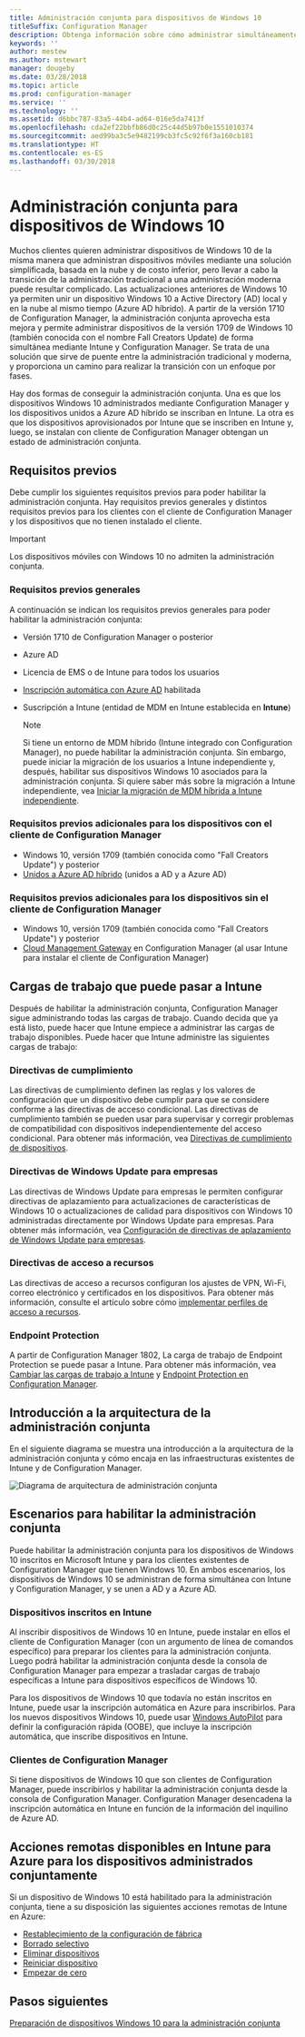 ```yaml
---
title: Administración conjunta para dispositivos de Windows 10
titleSuffix: Configuration Manager
description: Obtenga información sobre cómo administrar simultáneamente dispositivos Windows 10 mediante Configuration Manager y Microsoft Intune.
keywords: ''
author: mestew
ms.author: mstewart
manager: dougeby
ms.date: 03/28/2018
ms.topic: article
ms.prod: configuration-manager
ms.service: ''
ms.technology: ''
ms.assetid: d6bbc787-83a5-44b4-ad64-016e5da7413f
ms.openlocfilehash: cda2ef22bbfb86d0c25c44d5b97b0e1551010374
ms.sourcegitcommit: aed99ba3c5e9482199cb3fc5c92f6f3a160cb181
ms.translationtype: HT
ms.contentlocale: es-ES
ms.lasthandoff: 03/30/2018
---
```

# <a name="co-management-for-windows-10-devices"></a>Administración conjunta para dispositivos de Windows 10    
<!-- 1350871 -->
Muchos clientes quieren administrar dispositivos de Windows 10 de la misma manera que administran dispositivos móviles mediante una solución simplificada, basada en la nube y de costo inferior, pero llevar a cabo la transición de la administración tradicional a una administración moderna puede resultar complicado. Las actualizaciones anteriores de Windows 10 ya permiten unir un dispositivo Windows 10 a Active Directory (AD) local y en la nube al mismo tiempo (Azure AD híbrido). A partir de la versión 1710 de Configuration Manager, la administración conjunta aprovecha esta mejora y permite administrar dispositivos de la versión 1709 de Windows 10 (también conocida con el nombre Fall Creators Update) de forma simultánea mediante Intune y Configuration Manager. Se trata de una solución que sirve de puente entre la administración tradicional y moderna, y proporciona un camino para realizar la transición con un enfoque por fases. 

Hay dos formas de conseguir la administración conjunta.  Una es que los dispositivos Windows 10 administrados mediante Configuration Manager y los dispositivos unidos a Azure AD híbrido se inscriban en Intune. La otra es que los dispositivos aprovisionados por Intune que se inscriben en Intune y, luego, se instalan con cliente de Configuration Manager obtengan un estado de administración conjunta.

## <a name="prerequisites"></a>Requisitos previos
Debe cumplir los siguientes requisitos previos para poder habilitar la administración conjunta. Hay requisitos previos generales y distintos requisitos previos para los clientes con el cliente de Configuration Manager y los dispositivos que no tienen instalado el cliente.

> [!IMPORTANT]
> Los dispositivos móviles con Windows 10 no admiten la administración conjunta.

### <a name="general-prerequisites"></a>Requisitos previos generales
A continuación se indican los requisitos previos generales para poder habilitar la administración conjunta:  

- Versión 1710 de Configuration Manager o posterior
- Azure AD
- Licencia de EMS o de Intune para todos los usuarios
- [Inscripción automática con Azure AD](https://docs.microsoft.com/intune/windows-enroll#enable-windows-10-automatic-enrollment) habilitada
- Suscripción a Intune &#40;entidad de MDM en Intune establecida en **Intune**&#41;


   > [!Note]  
   > Si tiene un entorno de MDM híbrido (Intune integrado con Configuration Manager), no puede habilitar la administración conjunta. Sin embargo, puede iniciar la migración de los usuarios a Intune independiente y, después, habilitar sus dispositivos Windows 10 asociados para la administración conjunta. Si quiere saber más sobre la migración a Intune independiente, vea [Iniciar la migración de MDM híbrida a Intune independiente](/sccm/mdm/deploy-use/migrate-hybridmdm-to-intunesa).

### <a name="additional-prerequisites-for-devices-with-the-configuration-manager-client"></a>Requisitos previos adicionales para los dispositivos con el cliente de Configuration Manager
- Windows 10, versión 1709 (también conocida como "Fall Creators Update") y posterior
- [Unidos a Azure AD híbrido](https://docs.microsoft.com/azure/active-directory/device-management-hybrid-azuread-joined-devices-setup) (unidos a AD y a Azure AD)

### <a name="additional-prerequisites-for-devices-without-the-configuration-manager-client"></a>Requisitos previos adicionales para los dispositivos sin el cliente de Configuration Manager
- Windows 10, versión 1709 (también conocida como "Fall Creators Update") y posterior
- [Cloud Management Gateway](/sccm/core/clients/manage/manage-clients-internet#cloud-management-gateway) en Configuration Manager (al usar Intune para instalar el cliente de Configuration Manager)

## <a name="workloads-you-can-switch-to-intune"></a>Cargas de trabajo que puede pasar a Intune
Después de habilitar la administración conjunta, Configuration Manager sigue administrando todas las cargas de trabajo. Cuando decida que ya está listo, puede hacer que Intune empiece a administrar las cargas de trabajo disponibles. Puede hacer que Intune administre las siguientes cargas de trabajo:   

### <a name="compliance-policies"></a>Directivas de cumplimiento
Las directivas de cumplimiento definen las reglas y los valores de configuración que un dispositivo debe cumplir para que se considere conforme a las directivas de acceso condicional. Las directivas de cumplimiento también se pueden usar para supervisar y corregir problemas de compatibilidad con dispositivos independientemente del acceso condicional. Para obtener más información, vea [Directivas de cumplimiento de dispositivos](/sccm/mdm/deploy-use/device-compliance-policies).  

### <a name="windows-update-for-business-policies"></a>Directivas de Windows Update para empresas
Las directivas de Windows Update para empresas le permiten configurar directivas de aplazamiento para actualizaciones de características de Windows 10 o actualizaciones de calidad para dispositivos con Windows 10 administradas directamente por Windows Update para empresas. Para obtener más información, vea [Configuración de directivas de aplazamiento de Windows Update para empresas](/sccm/sum/deploy-use/integrate-windows-update-for-business-windows-10#configure-windows-update-for-business-deferral-policies).  

### <a name="resource-access-policies"></a>Directivas de acceso a recursos
Las directivas de acceso a recursos configuran los ajustes de VPN, Wi-Fi, correo electrónico y certificados en los dispositivos. Para obtener más información, consulte el artículo sobre cómo [implementar perfiles de acceso a recursos](/sccm/protect/deploy-use/deploy-wifi-vpn-email-cert-profiles).

### <a name="endpoint-protection"></a>Endpoint Protection 
<!-- 1357365 -->
A partir de Configuration Manager 1802, La carga de trabajo de Endpoint Protection se puede pasar a Intune. Para obtener más información, vea [Cambiar las cargas de trabajo a Intune](/sccm/core/clients/manage/co-management-switch-workloads.md#Workloads-able-to-be-transitioned-to-Intune) y [Endpoint Protection en Configuration Manager](/sccm/protect/deploy-use/endpoint-protection).

## <a name="architectural-overview-for-co-management"></a>Introducción a la arquitectura de la administración conjunta
En el siguiente diagrama se muestra una introducción a la arquitectura de la administración conjunta y cómo encaja en las infraestructuras existentes de Intune y de Configuration Manager.

![Diagrama de arquitectura de administración conjunta](./media/co-management-arch.svg)

## <a name="scenarios-to-enable-co-management"></a>Escenarios para habilitar la administración conjunta  
Puede habilitar la administración conjunta para los dispositivos de Windows 10 inscritos en Microsoft Intune y para los clientes existentes de Configuration Manager que tienen Windows 10. En ambos escenarios, los dispositivos de Windows 10 se administran de forma simultánea con Intune y Configuration Manager, y se unen a AD y a Azure AD.  

### <a name="devices-enrolled-in-intune"></a>Dispositivos inscritos en Intune  
Al inscribir dispositivos de Windows 10 en Intune, puede instalar en ellos el cliente de Configuration Manager (con un argumento de línea de comandos específico) para preparar los clientes para la administración conjunta. Luego podrá habilitar la administración conjunta desde la consola de Configuration Manager para empezar a trasladar cargas de trabajo específicas a Intune para dispositivos específicos de Windows 10.  

Para los dispositivos de Windows 10 que todavía no están inscritos en Intune, puede usar la inscripción automática en Azure para inscribirlos. Para los nuevos dispositivos Windows 10, puede usar [Windows AutoPilot](https://docs.microsoft.com/intune/enrollment-autopilot) para definir la configuración rápida (OOBE), que incluye la inscripción automática, que inscribe dispositivos en Intune.  

### <a name="configuration-manager-clients"></a>Clientes de Configuration Manager
Si tiene dispositivos de Windows 10 que son clientes de Configuration Manager, puede inscribirlos y habilitar la administración conjunta desde la consola de Configuration Manager. Configuration Manager desencadena la inscripción automática en Intune en función de la información del inquilino de Azure AD.  


## <a name="remote-actions-available-in-intune-on-azure-for-co-managed-devices"></a>Acciones remotas disponibles en Intune para Azure para los dispositivos administrados conjuntamente
Si un dispositivo de Windows 10 está habilitado para la administración conjunta, tiene a su disposición las siguientes acciones remotas de Intune en Azure:  
- [Restablecimiento de la configuración de fábrica](https://docs.microsoft.com/intune/devices-wipe#factory-reset)
- [Borrado selectivo](https://docs.microsoft.com/intune/apps-selective-wipe)
- [Eliminar dispositivos](https://docs.microsoft.com/intune/devices-wipe#delete-devices-from-the-azure-active-directory-portal)
- [Reiniciar dispositivo](https://docs.microsoft.com/intune/device-restart)
- [Empezar de cero](https://docs.microsoft.com/intune/device-fresh-start)

## <a name="next-steps"></a>Pasos siguientes
[Preparación de dispositivos Windows 10 para la administración conjunta](co-management-prepare.md)